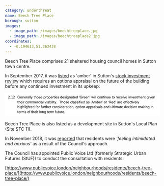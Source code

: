 ```yaml
---
category: underthreat
name: Beech Tree Place 
borough: sutton
images:
  - image_path: /images/beechtreeplace.jpg
  - image_path: /images/beechtreeplace2.jpg
coordinates:
  - -0.194613,51.363438
---
```

Beech Tree Place comprises 21 sheltered housing council homes in Sutton town centre.

In September 2017, it was [listed](https://moderngov.sutton.gov.uk/documents/s54307/7%20Housing%20Revenue%20Account%20Business%20Plan%20201718%20-%20204647%20-%20Appendix%20A.pdf) as 'amber' in Sutton's [stock investment review](https://moderngov.sutton.gov.uk/documents/s54306/7%20Housing%20Revenue%20Account%20Business%20Plan%20201718%20-%20204647.pdf) which requires an options appraisal on the future of the building before any continued investment in its upkeep:

![](/images/rosehillamber.png)

Beech Tree Place is also listed as a development site in Sutton's Local Plan (Site STC 11).

In November 2018, it was [reported](https://www.croydonadvertiser.co.uk/news/croydon-news/sutton-sheltered-housing-residents-intimidated-2218561) that residents were _'feeling intimidated and anxious'_ as a result of the Council's approach.

The Council has appointed Public Voice Ltd (formerly Strategic Urban Futures (StUF)) to conduct the consultation with residents: 

[https://www.publicvoice.london/neighbourhoods/residents/beech-tree-place/](https://www.publicvoice.london/neighbourhoods/residents/beech-tree-place/)
